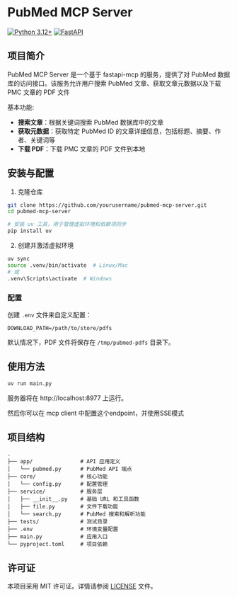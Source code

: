# PubMed MCP Server

[![Python 3.12+](https://img.shields.io/badge/python-3.12+-blue.svg)](https://www.python.org/downloads/)
[![FastAPI](https://img.shields.io/badge/FastAPI-0.104.0-green.svg)](https://fastapi.tiangolo.com/)

## 项目简介

PubMed MCP Server 是一个基于 fastapi-mcp 的服务，提供了对 PubMed 数据库的访问接口。该服务允许用户搜索 PubMed 文章、获取文章元数据以及下载 PMC 文章的 PDF 文件

基本功能:

- **搜索文章**：根据关键词搜索 PubMed 数据库中的文章
- **获取元数据**：获取特定 PubMed ID 的文章详细信息，包括标题、摘要、作者、关键词等
- **下载 PDF**：下载 PMC 文章的 PDF 文件到本地

## 安装与配置

1. 克隆仓库

```bash
git clone https://github.com/yourusername/pubmed-mcp-server.git
cd pubmed-mcp-server

# 安装 uv 工具，用于管理虚拟环境和依赖项同步
pip install uv
```

2. 创建并激活虚拟环境

```bash
uv sync
source .venv/bin/activate  # Linux/Mac
# 或
.venv\Scripts\activate  # Windows
```

### 配置

创建 `.env` 文件来自定义配置：

```
DOWNLOAD_PATH=/path/to/store/pdfs
```

默认情况下，PDF 文件将保存在 `/tmp/pubmed-pdfs` 目录下。

## 使用方法

```bash
uv run main.py
```

服务器将在 http://localhost:8977 上运行。

然后你可以在 mcp client 中配置这个endpoint，并使用SSE模式

## 项目结构

```
.
├── app/               # API 应用定义
│   └── pubmed.py      # PubMed API 端点
├── core/              # 核心功能
│   └── config.py      # 配置管理
├── service/           # 服务层
│   ├── __init__.py    # 基础 URL 和工具函数
│   ├── file.py        # 文件下载功能
│   └── search.py      # PubMed 搜索和解析功能
├── tests/             # 测试目录
├── .env               # 环境变量配置
├── main.py            # 应用入口
└── pyproject.toml     # 项目依赖
```


## 许可证

本项目采用 MIT 许可证。详情请参阅 [LICENSE](LICENSE) 文件。
